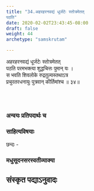 ```yaml
---
title: "34.अहरहरनवद्यं धूर्जटेः स्तोत्रमेतत्
पठति"
date: 2020-02-02T23:43:45-08:00
draft: false
weight: 44
archetype: "samskrutam"

---
```


अहरहरनवद्यं धूर्जटेः स्तोत्रमेतत्
<br/>पठति परमभक्त्या शुद्धचित्तः पुमान् यः ।
<br/>स भवति शिवलोके रुद्रतुल्यस्तथाऽत्र
<br/>प्रचुरतरधनायुः पुत्रवान् कीर्तिमांश्च ॥ ३४॥
<br/>

<br/><br/>

### अन्वयः प्रतिपदार्थः च


### साहित्यविषयाः 

छन्दः -


### मधुसूदनसरस्वतीव्याक्या

## संस्कृत पद्याऽनुवादः
